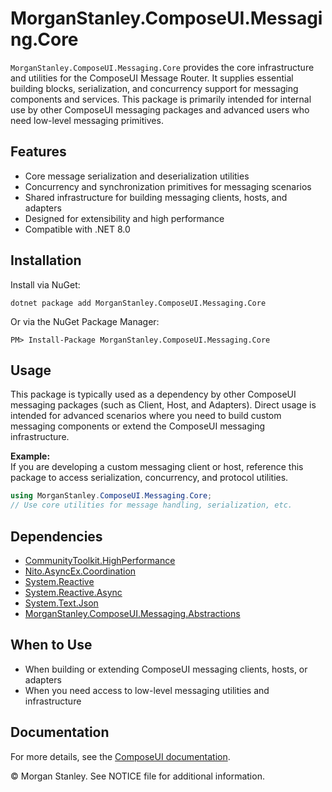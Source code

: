 # MorganStanley.ComposeUI.Messaging.Core

`MorganStanley.ComposeUI.Messaging.Core` provides the core infrastructure and utilities for the ComposeUI Message Router. It supplies essential building blocks, serialization, and concurrency support for messaging components and services. This package is primarily intended for internal use by other ComposeUI messaging packages and advanced users who need low-level messaging primitives.

## Features

- Core message serialization and deserialization utilities
- Concurrency and synchronization primitives for messaging scenarios
- Shared infrastructure for building messaging clients, hosts, and adapters
- Designed for extensibility and high performance
- Compatible with .NET 8.0

## Installation

Install via NuGet:

```shell
dotnet package add MorganStanley.ComposeUI.Messaging.Core
```

Or via the NuGet Package Manager:

```
PM> Install-Package MorganStanley.ComposeUI.Messaging.Core
```

## Usage

This package is typically used as a dependency by other ComposeUI messaging packages (such as Client, Host, and Adapters). Direct usage is intended for advanced scenarios where you need to build custom messaging components or extend the ComposeUI messaging infrastructure.

**Example:**  
If you are developing a custom messaging client or host, reference this package to access serialization, concurrency, and protocol utilities.

```csharp
using MorganStanley.ComposeUI.Messaging.Core;
// Use core utilities for message handling, serialization, etc.
```

## Dependencies

- [CommunityToolkit.HighPerformance](https://www.nuget.org/packages/CommunityToolkit.HighPerformance)
- [Nito.AsyncEx.Coordination](https://www.nuget.org/packages/Nito.AsyncEx.Coordination)
- [System.Reactive](https://www.nuget.org/packages/System.Reactive)
- [System.Reactive.Async](https://www.nuget.org/packages/System.Reactive.Async)
- [System.Text.Json](https://www.nuget.org/packages/System.Text.Json)
- [MorganStanley.ComposeUI.Messaging.Abstractions](https://www.nuget.org/packages/MorganStanley.ComposeUI.Messaging.Abstractions)

## When to Use

- When building or extending ComposeUI messaging clients, hosts, or adapters
- When you need access to low-level messaging utilities and infrastructure

## Documentation

For more details, see the [ComposeUI documentation](https://morganstanley.github.io/ComposeUI/).

&copy; Morgan Stanley. See NOTICE file for additional information.